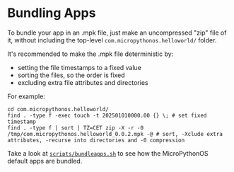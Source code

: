 # Bundling Apps

To bundle your app in an .mpk file, just make an uncompressed "zip" file of it, without including the top-level `com.micropythonos.helloworld/` folder.

It's recommended to make the .mpk file deterministic by:
- setting the file timestamps to a fixed value
- sorting the files, so the order is fixed
- excluding extra file attributes and directories

For example:

```
cd com.micropythonos.helloworld/
find . -type f -exec touch -t 202501010000.00 {} \; # set fixed timestamp
find . -type f | sort | TZ=CET zip -X -r -0 /tmp/com.micropythonos.helloworld_0.0.2.mpk -@ # sort, -Xclude extra attributes, -recurse into directories and -0 compression
```

Take a look at [`scripts/bundleapps.sh`](https://github.com/MicroPythonOS/MicroPythonOS/blob/main/scripts/bundleapps.sh) to see how the MicroPythonOS default apps are bundled.
